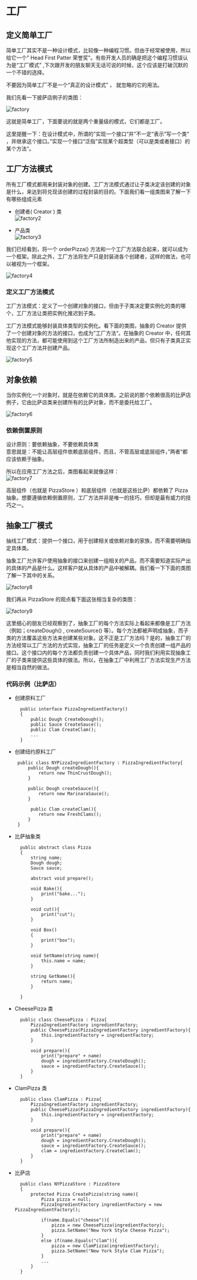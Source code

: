 # 工厂
## 定义简单工厂
简单工厂其实不是一种设计模式，比较像一种编程习惯。但由于经常被使用，所以给它一个" Head First Patter 荣誉奖"。有些开发人员的确是把这个编程习惯误认为是“工厂模式” ,下次跟开发的朋友聊天无话可说的时候，这个应该是打破沉默的一个不错的选择。  

不要因为简单工厂不是一个“真正的设计模式” ， 就忽略的它的用法。

我们先看一下披萨店例子的类图：  

![factory](https://github.com/Lenzan/reading-notes/blob/master/books/HeadFirst/Texture/factory.png)

这就是简单工厂，下面要说的就是两个重量级的模式，它们都是工厂。

这里提醒一下：在设计模式中，所谓的”实现一个接口“并”不一定“表示”写一个类“ ，并继承这个接口。”实现一个接口“泛指”实现某个超类型（可以是类或者接口）的某个方法“。

## 工厂方法模式
所有工厂模式都用来封装对象的创建。工厂方法模式通过让子类决定该创建的对象是什么，来达到将兑现该创建的过程封装的目的。下面我们看一组类图来了解一下有哪些组成元素

- 创建者( Creator ) 类  
![factory2](https://github.com/Lenzan/reading-notes/blob/master/books/HeadFirst/Texture/factory2.png)

- 产品类  
![factory3](https://github.com/Lenzan/reading-notes/blob/master/books/HeadFirst/Texture/factory3.png)

我们已经看到，将一个 orderPizza() 方法和一个工厂方法联合起来，就可以成为一个框架。除此之外，工厂方法将生产只是封装进各个创建者，这样的做法，也可以被视为一个框架。

![factory4](https://github.com/Lenzan/reading-notes/blob/master/books/HeadFirst/Texture/factory4.png)

### 定义工厂方法模式
工厂方法模式：定义了一个创建对象的接口，但由于子类决定要实例化的类的哪个，工厂方法让类把实例化推迟到子类。

工厂方法模式能够封装具体类型的实例化。看下面的类图，抽象的 Creator 提供了一个创建对象的方法的接口，也成为”工厂方法“。在抽象的 Creator 中，任何其他实现的方法，都可能使用到这个工厂方法所制造出来的产品，但只有子类真正实现这个工厂方法并创建产品。

![factory5](https://github.com/Lenzan/reading-notes/blob/master/books/HeadFirst/Texture/factory5.png)

## 对象依赖
当你实例化一个对象时，就是在依赖它的具体类。之前说的那个依赖很高的比萨店例子，它由比萨店类来创建所有的比萨对象，而不是委托给工厂。

![factory6](https://github.com/Lenzan/reading-notes/blob/master/books/HeadFirst/Texture/factory6.png)

### 依赖倒置原则
设计原则：要依赖抽象，不要依赖具体类   
意思就是：不能让高层组件依赖底层组件，而且，不管高层或底层组件，”两者“都应该依赖于抽象。

所以在应用工厂方法之后，类图看起来就像这样：  
![factory7](https://github.com/Lenzan/reading-notes/blob/master/books/HeadFirst/Texture/factory7.png)

高层组件（也就是 PizzaStore ）和底层组件（也就是这些比萨）都依赖了 Pizza 抽象。想要遵循依赖倒置原则，工厂方法并非是唯一的技巧，但却是最有威力的技巧之一。

## 抽象工厂模式
抽线工厂模式：提供一个接口，用于创建相关或依赖对象的家族，而不需要明确指定具体类。

抽象工厂允许客户使用抽象的接口来创建一组相关的产品，而不需要知道实际产出的具体的产品是什么。这样客户就从具体的产品中被解耦。我们看一下下面的类图了解一下其中的关系。

![factory8](https://github.com/Lenzan/reading-notes/blob/master/books/HeadFirst/Texture/factory8.png)

我们再从 PizzaStore 的观点看下面这张相当复杂的类图：

![factory9](https://github.com/Lenzan/reading-notes/blob/master/books/HeadFirst/Texture/factory9.png)

这里细心的朋友已经观察到了，抽象工厂的每个方法实际上看起来都像是工厂方法（例如；createDough() , createSource() 等）。每个方法都被声明成抽象，而子类的方法覆盖这些方法来创建某些对象。这不正是工厂方法吗？是的，抽象工厂的方法经常以工厂方法的方式实现，抽象工厂的任务是定义一个负责创建一组产品的接口。这个接口内的每个方法都负责创建一个具体产品，同时我们利用实现抽象工厂的子类来提供这些具体的做法。所以，在抽象工厂中利用工厂方法实现生产方法是相当自然的做法。

### 代码示例（比萨店）

- 创建原料工厂

        public interface PizzaIngredientFactory()
        {
            public Dough CreateDoough();
            public Sauce CreateSauce();
            public Clam CreateClam();
            ...
        }

 - 创建纽约原料工厂

        public class NYPizzaIngredientFactory : PizzaIngredientFactory{
            public Dough createDough(){
                return new ThinCrustDough();
            }

            public Dough createSauce(){
                return new MarinaraSauce();
            }

             public Clam createClam(){
                return new FreshClams();
            }
        }

- 比萨抽象类

        public abstract class Pizza
        {
            string name;
            Dough dough;
            Sauce sauce;

            abstract void prepare();

            void Bake(){
                print("bake...");
            }

            void cut(){
                print("cut");
            }

            void Box()
            {
                print("box");
            }

            void SetName(string name){
                this.name = name;
            }

            string GetName(){
                return name;
            }

        }

- CheesePizza 类

        public class CheesePizza : Pizza{
            PizzaIngredientFactory ingredientFactory;
            public CheesePizza(PizzaIngredientFactory ingredientFactory){
                this.ingredientFactory = ingredientFactory;
            }

            void prepare(){
                print("prepare" + name)
                dough = ingredientFactory.CreateDough();
                sauce = ingredientFactory.CreateSauce();
            }
        }

- ClamPizza 类

        public class ClamPizza : Pizza{
            PizzaIngredientFactory ingredientFactory;
            public CheesePizza(PizzaIngredientFactory ingredientFactory){
                this.ingredientFactory = ingredientFactory;
            }

            void prepare(){
                print("prepare" + name)
                dough = ingredientFactory.CreateDough();
                sauce = ingredientFactory.CreateSauce();
                clam = ingredientFactory.CreateClam();
            }
        }

- 比萨店

        public class NYPizzaStore : PizzaStore
        {
            protected Pizza CreatePizza(string name){
                Pizza pizza = null;
                PizzaIngredientFactory ingredientFactory = new PizzaIngredientFactory();

                if(name.Equals("cheese")){
                    pizza = new CheesePizza(ingredientFactory);
                    pizza.SetName("New York Style Cheese Pizza");
                }
                else if(name.Equals("clam")){
                    pizza = new ClamPizza(ingredientFactory);
                    pizza.SetName("New York Style Clam Pizza");
                }
                ...
            }
        }
